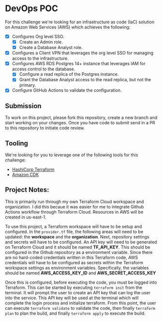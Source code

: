 # DevOps POC

For this challenge we're looking for an infrastructure as code (IaC) solution on Amazon Web Services (AWS) which achieves the following:

- [X] Configures Org level SSO. 
	- [X] Create an Admin role. 
	- [X] Create a Database Analyst role. 
- [X] Configures a Client VPN that leverages the org level SSO for managing access to the infrastructure.
- [X] Configures AWS RDS Postgres 14+ instance that leverages IAM for access control to the database.
	- [X] Configure a read replica of the Postgres instance.
	- [X] Grant the Database Analyst access to the read replica, but not the primary.
- [X] Configure GitHub Actions to validate the configuration. 

## Submission

To work on this project, please fork this repository, create a new branch and start working on your changes. Once you have code to submit send in a PR to this repository to initiate code review.

## Tooling

We're looking for you to leverage one of the following tools for this challenge:

* [HashiCorp Terraform](https://registry.terraform.io/providers/hashicorp/aws/latest/docs)
* [Amazon CDK](https://aws.amazon.com/cdk/)


## Project Notes: 
This is primarily run through my own Terraform Cloud workspace and organization. I did this becaue it was easier for me to integrate Github Actions workflow through Terraform Cloud. Resources in AWS will be created in 
us-east-1. 

To use this project, a Terraform workspace will have to be setup and configured. In the `provider.tf` file, the following areas will need to be updated: the **workspace** and the **organization**. Next, repository settings and secrets will have to be configured. An API key will need to be generated on Terraform Cloud and it should be named **TF_API_KEY**. This should be configured in the Github repository as a environment variable. Since there are no hard-coded credentials written in this Terraform code, AWS credentials will have to be configured as secrets within the Terraform workspace settings as environment variables. Specifically, the variables should be named **AWS_ACCESS_KEY_ID** and **AWS_SECRET_ACCESS_KEY**

Once this is configured, before executing the code, you must be logged into Terraform. This can be started by executing `terraform init` from the terminal. It will prompt the user to create an API key that can log the user into the service. This API key will be used at the terminal which will complete the login process and initialize terraform. From this point, the user can execute `terraform validate` to validate the code, then finally `terraform plan` to plan the build, and finally `terraform apply` to execute the build. 
